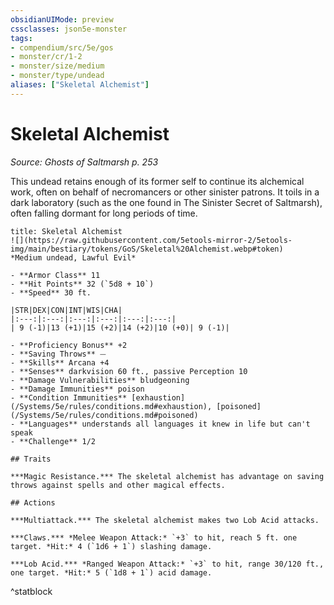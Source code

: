 ```yaml
---
obsidianUIMode: preview
cssclasses: json5e-monster
tags:
- compendium/src/5e/gos
- monster/cr/1-2
- monster/size/medium
- monster/type/undead
aliases: ["Skeletal Alchemist"]
---
```

# Skeletal Alchemist
*Source: Ghosts of Saltmarsh p. 253*  

This undead retains enough of its former self to continue its alchemical work, often on behalf of necromancers or other sinister patrons. It toils in a dark laboratory (such as the one found in The Sinister Secret of Saltmarsh), often falling dormant for long periods of time.

```ad-statblock
title: Skeletal Alchemist
![](https://raw.githubusercontent.com/5etools-mirror-2/5etools-img/main/bestiary/tokens/GoS/Skeletal%20Alchemist.webp#token)
*Medium undead, Lawful Evil*

- **Armor Class** 11
- **Hit Points** 32 (`5d8 + 10`)
- **Speed** 30 ft.

|STR|DEX|CON|INT|WIS|CHA|
|:---:|:---:|:---:|:---:|:---:|:---:|
| 9 (-1)|13 (+1)|15 (+2)|14 (+2)|10 (+0)| 9 (-1)|

- **Proficiency Bonus** +2
- **Saving Throws** ⏤
- **Skills** Arcana +4
- **Senses** darkvision 60 ft., passive Perception 10
- **Damage Vulnerabilities** bludgeoning
- **Damage Immunities** poison
- **Condition Immunities** [exhaustion](/Systems/5e/rules/conditions.md#exhaustion), [poisoned](/Systems/5e/rules/conditions.md#poisoned)
- **Languages** understands all languages it knew in life but can't speak
- **Challenge** 1/2

## Traits

***Magic Resistance.*** The skeletal alchemist has advantage on saving throws against spells and other magical effects.

## Actions

***Multiattack.*** The skeletal alchemist makes two Lob Acid attacks.

***Claws.*** *Melee Weapon Attack:* `+3` to hit, reach 5 ft. one target. *Hit:* 4 (`1d6 + 1`) slashing damage.

***Lob Acid.*** *Ranged Weapon Attack:* `+3` to hit, range 30/120 ft., one target. *Hit:* 5 (`1d8 + 1`) acid damage.
```
^statblock